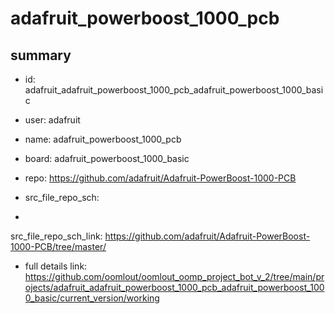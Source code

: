 # adafruit_powerboost_1000_pcb
 
## summary 
* id: adafruit_adafruit_powerboost_1000_pcb_adafruit_powerboost_1000_basic
* user: adafruit
* name: adafruit_powerboost_1000_pcb
* board: adafruit_powerboost_1000_basic
* repo: https://github.com/adafruit/Adafruit-PowerBoost-1000-PCB



* src_file_repo_sch: 
*
 src_file_repo_sch_link: https://github.com/adafruit/Adafruit-PowerBoost-1000-PCB/tree/master/
* full details link: https://github.com/oomlout/oomlout_oomp_project_bot_v_2/tree/main/projects/adafruit_adafruit_powerboost_1000_pcb_adafruit_powerboost_1000_basic/current_version/working  






